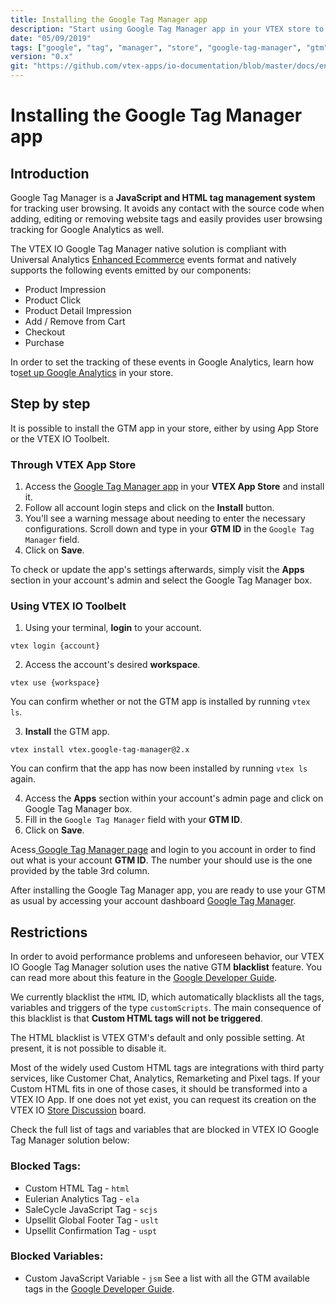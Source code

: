 ```yaml
---
title: Installing the Google Tag Manager app
description: "Start using Google Tag Manager app in your VTEX store to easily track your data through Google Analytics."
date: "05/09/2019"
tags: ["google", "tag", "manager", "store", "google-tag-manager", "gtm"]
version: "0.x"
git: "https://github.com/vtex-apps/io-documentation/blob/master/docs/en/Recipes/store/installing-the-google-tag-manager-app.md"
---
```


# Installing the Google Tag Manager app

## Introduction 

Google Tag Manager is a **JavaScript and HTML tag management system** for tracking user browsing. It avoids any contact with the source code when adding, editing or removing website tags and easily provides user browsing tracking for Google Analytics as well.  

The VTEX IO Google Tag Manager native solution is compliant with Universal Analytics [Enhanced Ecommerce](https://developers.google.com/tag-manager/enhanced-ecommerce) events format and natively supports the following events emitted by our components:

- Product Impression
- Product Click
- Product Detail Impression
- Add / Remove from Cart
- Checkout
- Purchase

<div class="alert alert-info">
In order to set the tracking of these events in Google Analytics, learn how to<a href="https://github.com/vtex-apps/io-documentation/blob/master/docs/en/Recipes/store/setting-up-google-analytics.md">set up Google Analytics</a> in your store.
</div>

## Step by step

It is possible to install the GTM app in your store, either by using App Store or the VTEX IO Toolbelt.

### Through VTEX App Store

1. Access the [Google Tag Manager app](https://apps.vtex.com/google-tag-manager/p) in your **VTEX App Store** and install it. 
2. Follow all account login steps and click on the **Install** button.
3. You'll see a warning message about needing to enter the necessary configurations. Scroll down and type in your **GTM ID** in the `Google Tag Manager` field.
4. Click on **Save**. 

To check or update the app's settings afterwards, simply visit the **Apps** section in your account's admin and select the Google Tag Manager box. 

### Using VTEX IO Toolbelt

1. Using your terminal, **login** to your account.

```
vtex login {account}
```

2. Access the account's desired **workspace**.

```
vtex use {workspace}
```

You can confirm whether or not the GTM app is installed by running `vtex ls`. 

3. **Install** the GTM app.

```
vtex install vtex.google-tag-manager@2.x
```

You can confirm that the app has now been installed by running `vtex ls` again. 

4. Access the **Apps** section within your account's admin page and click on Google Tag Manager box.
5. Fill in the `Google Tag Manager` field with your **GTM ID**. 
6. Click on **Save**.

<div class="alert alert-info">
Acess<a href="https://tagmanager.google.com/"> Google Tag Manager page</a> and login to you account in order to find out what is your account <strong>GTM ID</strong>. The number your should use is the one provided by the table 3rd column. 
</div>

After installing the Google Tag Manager app, you are ready to use your GTM as usual by accessing your account dashboard [Google Tag Manager](https://tagmanager.google.com/). 

## Restrictions
In order to avoid performance problems and unforeseen behavior, our VTEX IO Google Tag Manager solution uses the native GTM **blacklist** feature. You can read more about this feature in the [Google Developer Guide](https://developers.google.com/tag-manager/devguide).

We currently blacklist the `HTML` ID, which automatically blacklists all the tags, variables and triggers of the type `customScripts`. The main consequence of this blacklist is that **Custom HTML tags will not be triggered**. 

<div class="alert alert-warning">
The HTML blacklist is VTEX GTM's default and only possible setting. At present, it is not possible to disable it.
</div>

Most of the widely used Custom HTML tags are integrations with third party services, like Customer Chat, Analytics, Remarketing and Pixel tags. If your Custom HTML fits in one of those cases, it should be transformed into a VTEX IO App. If one does not yet exist, you can request its creation on the VTEX IO [Store Discussion](https://github.com/vtex-apps/store-discussion) board.

Check the full list of tags and variables that are blocked in VTEX IO Google Tag Manager solution below:

### Blocked Tags:

- Custom HTML Tag - `html`
- Eulerian Analytics Tag - `ela`
- SaleCycle JavaScript Tag  - `scjs`
- Upsellit Global Footer Tag - `uslt`
- Upsellit Confirmation Tag - `uspt`

### Blocked Variables:

- Custom JavaScript Variable - `jsm`
See a list with all the GTM available tags in the [Google Developer Guide](https://developers.google.com/tag-manager/devguide).

